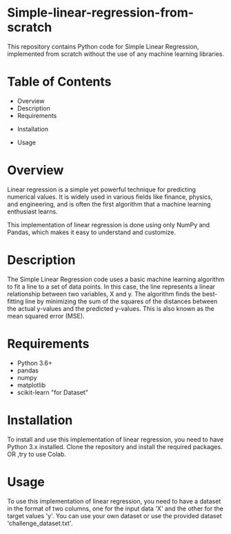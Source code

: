 # Simple-linear-regression-from-scratch
This repository contains Python code for Simple Linear Regression, implemented from scratch without the use of any machine learning libraries.

# Table of Contents

- Overview
- Description
- Requirements
* Installation
+ Usage


# Overview
Linear regression is a simple yet powerful technique for predicting numerical values. It is widely used in various fields like finance, physics, and engineering, and is often the first algorithm that a machine learning enthusiast learns.

This implementation of linear regression is done using only NumPy and Pandas, which makes it easy to understand and customize.

# Description
The Simple Linear Regression code uses a basic machine learning algorithm to fit a line to a set of data points. In this case, the line represents a linear relationship between two variables, X and y. The algorithm finds the best-fitting line by minimizing the sum of the squares of the distances between the actual y-values and the predicted y-values. This is also known as the mean squared error (MSE).

# Requirements

+ Python 3.6+
+ pandas
+ numpy
+ matplotlib
+ scikit-learn "for Dataset"

# Installation
To install and use this implementation of linear regression, you need to have Python 3.x installed. Clone the repository and install the required packages.
OR ,try to use Colab.

# Usage
To use this implementation of linear regression, you need to have a dataset in the format of two columns, one for the input data 'X' and the other for the target values 'y'. You can use your own dataset or use the provided dataset 'challenge_dataset.txt'.
